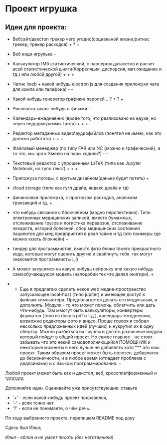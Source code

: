# Проект игрушка

## Идеи для проекта:
* Вебсайт/декстоп трекер чего угодно(социальной жизни,фитнес трекер, трекер расходов) + ? +
* Веб инди игрулька -
* Калькулятор (Мб статистический, с парсером датасетов и расчет всей статистической шняги(Корреляция, дисперсия, мат.ожидание и тд.) или любой другой) + + +
* Чатик (web + какой нибудь electron js для создания приложухи чата для компа или телефона) - -
* Какой нибудь генератор графики/ паролей .. ? + ? +
* Рисовалка какая-нибудь с фичами  - 
* Календарь-ежедневник (вроде того, что реализовано на едуке, но через недодиаграммы Ганта) + + +
* Редактор метаданных видео\аудиофайлов (понятия не имею, как это должно работать) + + +
* Файловый менеджер (по типу FAR или NC {можно и графический}, а то что, мы зря к Хмелю на пары ходили?) - -
* Текстовый редактор с упрощенным LaTeX (типа как Jupyter Notebook, но тупо текст) + + +
* Приложуха погоды, с крутым дизайном(данька будет потеть) +
* cloud storage (типо как гугл драйв, яндекс драйв и тд) 
* финансовая приложуха, с прогнозом расходов, анализом транзакций и тд. +
* что нибудь связаное с блокчейном (модно перспективно). Типо электронных медицинских записей, вместо бумажных, отслеживание грузов и логистика перевозок, отслеживание лекарств, историй болезней, сбор медицинских состояний пациентов для мед предприятий в реал тайме и тд (это примеры где можно юзать блокчейн) +
* тиндер для программистов, вместо фото блоки твоего прекрастного кода, которые могут оценить другие и свайпнуть тебя, так могут знакомится программисты :_((
* А может закусимся на какую нибудь нейронку или какую нибудь самообучающуюся модель (наподобии тех что делал онигири).  +

* * Еще я предлагаю сделать некое web медиа-пространство запускающее local-host (типо jupiter) и имеющее доступ к файлам компьютера. Предполагается делать его модульным, и дополнять. Модули - то что может помочь, облегчить или дать что-нибудь. Там ммогут быть калькуляторы, конвертеры форматов (типо из docx в pdf и т.д.), календарь-ежедневник, возможно редакторы фото и видео. Проще говоря я собрал несколько предложенных идей (лучших) и нукрутил их в одну обертку. Можно разбиться на группы и делать различные модули который пойдут в общий проект. Но самое главное - не стоит забывать что это некий самодополняющийся ПОМОЩНИК и некоторые моменты в него лучше не добавлять хотя *** это наш проект. Таким образом проект может быть полезен, добавлятся до бесконечности, и в любое время (отпадает проблема с дедлайнами) и с языком программирования. +


 Любой проект может быть как и декстоп, веб, кроссплатформенный и тдтдтдтд   

Дополняйте идеи. Оценивайте уже присутствующие: ставьте 
* '+' - если какой-нибудь проект понравился,
* '-' - если точно нет
* '?' - если не понимаете, о чём речь.


 По ходу выбранного проекта, перепишем README под доку


Сдесь был Илья;

_Илья - еблан и не умеет писать (без негативчика)_
